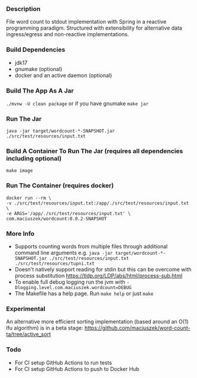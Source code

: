 ### Description

File word count to stdout implementation with Spring in a reactive programming paradigm. Structured with extensibility for alternative data ingress/egress and non-reactive implementations.

### Build Dependencies
* jdk17
* gnumake (optional)
* docker and an active daemon (optional)

### Build The App As A Jar
`./mvnw -U clean package`
or if you have gnumake
`make jar`

### Run The Jar
`java -jar target/wordcount-*-SNAPSHOT.jar ./src/test/resources/input.txt`

### Build A Container To Run The Jar (requires all dependencies including optional)
`make image`

### Run The Container (requires docker)
```
docker run --rm \
-v ./src/test/resources/input.txt:/app/./src/test/resources/input.txt \
-e ARGS='/app/./src/test/resources/input.txt' \
com.maciuszek/wordcount:0.0.2-SNAPSHOT
```

### More Info
* Supports counting words from multiple files through additional command line arguments e.g. `java -jar target/wordcount-*-SNAPSHOT.jar ./src/test/resources/input.txt ./src/test/resources/tupni.txt`
* Doesn't natively support reading for stdin but this can be overcome with process substitution https://tldp.org/LDP/abs/html/process-sub.html
* To enable full debug logging run the jvm with `-Dlogging.level.com.maciuszek.wordcount=DEBUG`
* The Makefile has a help page. Run `make help` or just `make`

### Experimental
An alternative more efficient sorting implementation (based around an O(1) lfu algorithm) is in a beta stage: https://github.com/maciuszek/word-count-ta/tree/active_sort

### Todo
* For CI setup GitHub Actions to run tests
* For CI setup GitHub Actions to push to Docker Hub

